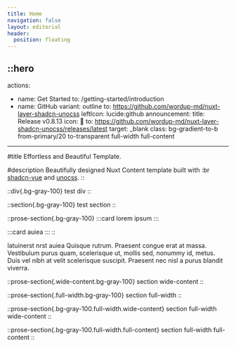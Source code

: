```yaml
---
title: Home
navigation: false
layout: editorial
header:
  position: floating
---
```


::hero
---
actions:
  - name: Get Started
    to: /getting-started/introduction
  - name: GitHub
    variant: outline
    to: https://github.com/wordup-md/nuxt-layer-shadcn-unocss
    leftIcon: lucide:github
announcement:
  title: Release v0.8.13
  icon: 🎉
  to: https://github.com/wordup-md/nuxt-layer-shadcn-unocss/releases/latest
  target: _blank
class: bg-gradient-to-b from-primary/20 to-transparent full-width full-content
---
#title
Effortless and Beautiful Template.

#description
Beautifully designed Nuxt Content template built with :br
[shadcn-vue](https://www.shadcn-vue.com) and [unocss](https://unocss.dev).
::

::div{.bg-gray-100}
test div
::

::section{.bg-gray-100}
test section
::

::prose-section{.bg-gray-100}
  :::card
  lorem ipsum
  :::

  :::card
  auiea
  :::
::

latuinerst nrst auiea Quisque rutrum. Praesent congue erat at massa. Vestibulum purus quam, scelerisque ut, mollis sed, nonummy id, metus. Duis vel nibh at velit scelerisque suscipit. Praesent nec nisl a purus blandit viverra.

::prose-section{.wide-content.bg-gray-100}
section wide-content
::

::prose-section{.full-width.bg-gray-100}
section full-width
::

::prose-section{.bg-gray-100.full-width.wide-content}
section full-width wide-content
::

::prose-section{.bg-gray-100.full-width.full-content}
section full-width full-content
::
